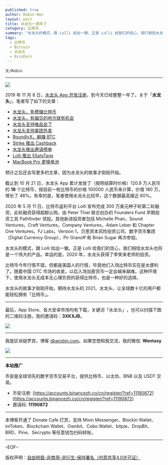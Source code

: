 ```yaml
---
published: true
author: Robin Wen
layout: post
title: 水龙头一周年了
category: 比特币
summary: "水龙头的模式，跟 Lolli 如出一辙。正是 Lolli 给我们的信心，我们相信水龙头也将是一个伟大的产品。幸运的是，2020 年，水龙头获得了李笑来老师的投资。比特币今年行情不错，但都是美国人的行情，毕竟他们入场比特币实在是太便利了。随着中国 OTC 市场的收紧，以后入场加密货币一定会越来越难。这种环境下，使用水龙头无成本无心理负担的获得比特币，也是一种好的选择。水龙头的故事才刚刚开始，期待水龙头的 2021。"
tags:
  - 比特币
  - Bitcoin
  - 水龙头
  - ExinEarn
---
```


`文/Robin`

***

![](https://cdn.dbarobin.com/kkiyvri.png)

2019 年 11 月 8 日，[水龙头 App 开放注册](https://mp.weixin.qq.com/s/_koGHpAYdA3WxKhui2-CIw)，到今天已经整整一年了。关于「**水龙头**」，笔者写了如下的文章：

* [水龙头，免费赚比特币](https://dbarobin.com/2020/04/30/exinearn-bitcoin/)
* [水龙头，有偏见的地方就有机会](https://dbarobin.com/2020/07/21/exinearn/)
* [水龙头支持唯品会了](https://dbarobin.com/2020/07/22/exinearn-vip/)
* [水龙头支持美团外卖](https://dbarobin.com/2020/08/05/exinearn-meituan/)
* [RoundlyX，躺赚 BTC](https://dbarobin.com/2020/08/17/roundlyx/)
* [Strike 推出 Cashback](https://dbarobin.com/2020/08/24/cashback/)
* [水龙头推出邀请榜单](https://dbarobin.com/2020/09/22/exinearn-invite/)
* [Lolli 推出 §SatsTags](https://dbarobin.com/2020/10/21/lolli/)
* [MacBook Pro 更换电池](https://dbarobin.com/2020/10/28/battery/)

预计之后还会写更多的文章，因为水龙头的故事才刚刚开始。

截止到 10 月 21 日，水龙头 App 累计发放了（按照结算时价格）120.8 万人民币的 **18** 个比特币，按目前一枚比特币的价格 100000 人民币来计算，价值 180 万，增长了 48%。有幸的是，笔者使用水龙头比较早，这个数据最高接近 60%。

2020 年 5 月 11 日，比特币返利平台 Lolli 宣布完成 300 万美元种子轮第二轮融资，此轮融资获得超额认购，由 Peter Thiel 联合创办的 Founders Fund 早期投资工具 Pathfinder 领投。其他新进投资者包括 Michelle Phan，Sound Ventures，Craft Ventures，Company Ventures，Adam Leber 和 Chapter One Ventures。FJ Labs，Version 1，贝恩资本风险投资公司、数字货币集团（Digital Currency Group），Pir Granoff 和 Brian Sugar 再次参投。

水龙头的模式，跟 Lolli 如出一辙。正是 Lolli 给我们的信心，我们相信水龙头也将是一个伟大的产品。幸运的是，2020 年，水龙头获得了李笑来老师的投资。

比特币今年行情不错，但都是美国人的行情，毕竟他们入场比特币实在是太便利了。随着中国 OTC 市场的收紧，以后入场加密货币一定会越来越难。这种环境下，使用水龙头无成本无心理负担的获得比特币，也是一种好的选择。

水龙头的故事才刚刚开始，期待水龙头的 2021。水龙头，让全球数十亿的用户都能轻松拥有「比特币」。

***

最后，App Store、各大安卓市场均有下载，关键词「水龙头」​，也可以扫描​下图的二维码注册。​我的邀请码：**3XKXJB**。​

![](https://cdn.dbarobin.com/kwdjijt.png)


***

我是区块链罗宾，博客 [dbarobin.com](https://dbarobin.com/)。如果您想和我交流，我的微信: **Wentasy**

![](https://cdn.dbarobin.com/v4yywe2.png)

***

**本站推广**

币安是全球领先的数字货币交易平台，提供比特币、以太坊、BNB 以及 USDT 交易。

* 币安注册: [https://accounts.binancezh.co/cn/register/?ref=11190872](https://accounts.binancezh.co/cn/register/?ref=11190872)
* 邀请码: **11190872**

***

本博客开通了 Donate Cafe 打赏，支持 Mixin Messenger、Blockin Wallet、imToken、Blockchain Wallet、Ownbit、Cobo Wallet、bitpie、DropBit、BRD、Pine、Secrypto 等任意钱包扫码转账。

<center>
    <div class="--donate-button"
         data-button-id="f8b9df0d-af9a-460d-8258-d3f435445075"
    ></div>
</center>

***

–EOF–

版权声明：[自由转载-非商用-非衍生-保持署名（创意共享4.0许可证）](http://creativecommons.org/licenses/by-nc-nd/4.0/deed.zh)